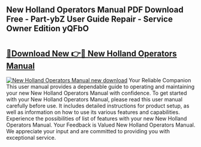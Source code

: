 ## New Holland Operators Manual PDF Download Free - Part-ybZ User Guide Repair - Service Owner Edition yQFbO

# <h2><a href="http://bc89240.oget.top/?id=New+Holland+Operators+Manual">🔗Download New 👉🔴 New Holland Operators Manual</a></h2>

[![New Holland Operators Manual new download](https://i.imgur.com/5g1atiW.png)](http://bc89240.oget.top/?id=New+Holland+Operators+Manual)
Your Reliable Companion This user manual provides a dependable guide to operating and maintaining your new New Holland Operators Manual with confidence. To get started with your New Holland Operators Manual, please read this user manual carefully before use. It includes detailed instructions for product setup, as well as information on how to use its various features and capabilities. Experience the possibilities of list of features with your new New Holland Operators Manual. Your Feedback is Valued New Holland Operators Manual. We appreciate your input and are committed to providing you with exceptional service.
